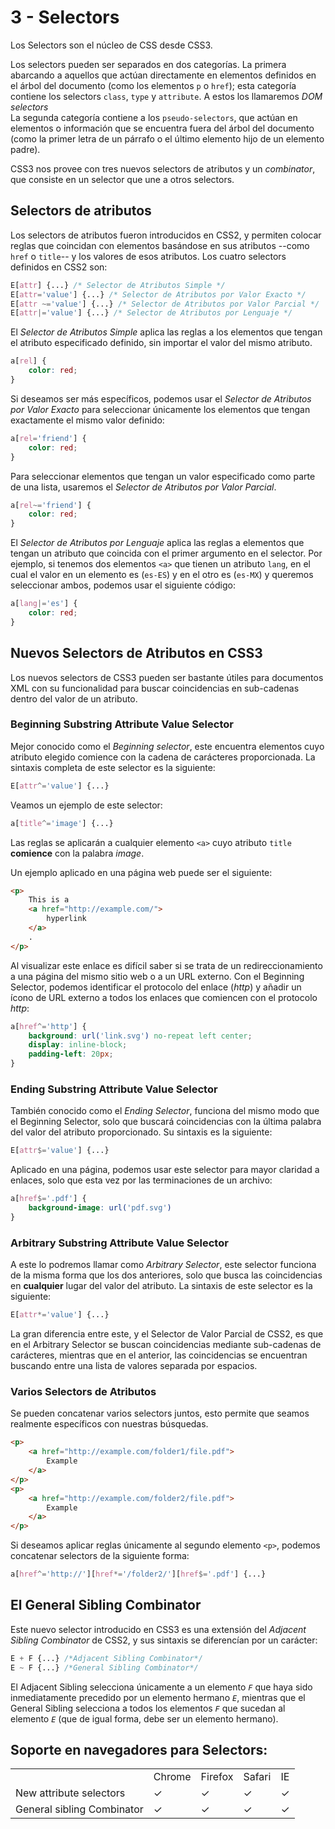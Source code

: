 # 3 - Selectors

Los Selectors son el núcleo de CSS desde CSS3.

Los selectors pueden ser separados en dos categorías. La primera abarcando a aquellos que actúan directamente en elementos definidos en el árbol del documento (como los elementos `p` o `href`); esta categoría contiene los selectors `class`, `type` y `attribute`. A estos los llamaremos _DOM selectors_
<br>
La segunda categoría contiene a los `pseudo-selectors`, que actúan en elementos o información que se encuentra fuera del árbol del documento (como la primer letra de un párrafo o el último elemento hijo de un elemento padre).

CSS3 nos provee con tres nuevos selectors de atributos y un _combinator_, que consiste en un selector que une a otros selectors.

## Selectors de atributos

Los selectors de atributos fueron introducidos en CSS2, y permiten colocar reglas que coincidan con elementos basándose en sus atributos --como `href` o `title`-- y los valores de esos atributos.
Los cuatro selectors definidos en CSS2 son:

```css
E[attr] {...} /* Selector de Atributos Simple */
E[attr='value'] {...} /* Selector de Atributos por Valor Exacto */
E[attr ~='value'] {...} /* Selector de Atributos por Valor Parcial */
E[attr|='value'] {...} /* Selector de Atributos por Lenguaje */
```

El _Selector de Atributos Simple_ aplica las reglas a los elementos que tengan el atributo especificado definido, sin importar el valor del mismo atributo.

```css
a[rel] {
	color: red;
}
```

Si deseamos ser más específicos, podemos usar el _Selector de Atributos por Valor Exacto_ para seleccionar únicamente los elementos que tengan exactamente el mismo valor definido:

```css
a[rel='friend'] {
	color: red;
}
```

Para seleccionar elementos que tengan un valor especificado como parte de una lista, usaremos el _Selector de Atributos por Valor Parcial_.

```css
a[rel~='friend'] { 
	color: red;
}
```

El _Selector de Atributos por Lenguaje_ aplica las reglas a elementos que tengan un atributo que coincida con el primer argumento en el selector. Por ejemplo, si tenemos dos elementos `<a>` que tienen un atributo `lang`, en el cual el valor en un elemento es (`es-ES`) y en el otro es (`es-MX`) y queremos seleccionar ambos, podemos usar el siguiente código:

```css
a[lang|='es'] {
	color: red;
}
```

## Nuevos Selectors de Atributos en CSS3

Los nuevos selectors de CSS3 pueden ser bastante útiles para documentos XML con su funcionalidad para buscar coincidencias en sub-cadenas dentro del valor de un atributo.

### Beginning Substring Attribute Value Selector

Mejor conocido como el _Beginning selector_, este encuentra elementos cuyo atributo elegido comience con la cadena de carácteres proporcionada. La sintaxis completa de este selector es la siguiente:

```css
E[attr^='value'] {...}
```

Veamos un ejemplo de este selector:

```css
a[title^='image'] {...}
```

Las reglas se aplicarán a cualquier elemento `<a>` cuyo atributo `title` **comience** con la palabra _image_.

Un ejemplo aplicado en una página web puede ser el siguiente:

```html
<p>
	This is a
	<a href="http://example.com/">
		hyperlink
	</a>
	.
</p>
```

Al visualizar este enlace es difícil saber si se trata de un redireccionamiento a una página del mismo sitio web o a un URL externo. Con el Beginning Selector, podemos identificar el protocolo del enlace (_http_) y añadir un ícono de URL externo a todos los enlaces que comiencen con el protocolo _http_:

```css
a[href^='http'] {
	background: url('link.svg') no-repeat left center;
	display: inline-block;
	padding-left: 20px;
}
```

### Ending Substring Attribute Value Selector

También conocido como el _Ending Selector_, funciona del mismo modo que el Beginning Selector, solo que buscará coincidencias con la última palabra del valor del atributo proporcionado. Su sintaxis es la siguiente:

```css
E[attr$='value'] {...}
```

Aplicado en una página, podemos usar este selector para mayor claridad a enlaces, solo que esta vez por las terminaciones de un archivo:

```css
a[href$='.pdf'] {
	background-image: url('pdf.svg') 
}
```

### Arbitrary Substring Attribute Value Selector

A este lo podremos llamar como _Arbitrary Selector_, este selector funciona de la misma forma que los dos anteriores, solo que busca las coincidencias en **cualquier** lugar del valor del atributo. La sintaxis de este selector es la siguiente:

```css
E[attr*='value'] {...}
```

La gran diferencia entre este, y el Selector de Valor Parcial de CSS2, es que en el Arbitrary Selector se buscan coincidencias mediante sub-cadenas de carácteres, mientras que en el anterior, las coincidencias se encuentran buscando entre una lista de valores separada por espacios.

### Varios Selectors de Atributos

Se pueden concatenar varios selectors juntos, esto permite que seamos realmente específicos con nuestras búsquedas.

```html
<p>
	<a href="http://example.com/folder1/file.pdf">
		Example
	</a>
</p>
<p>
	<a href="http://example.com/folder2/file.pdf">
		Example
	</a>
</p>
```

Si deseamos aplicar reglas únicamente al segundo elemento `<p>`, podemos concatenar selectors de la siguiente forma:

```css
a[href^='http://'][href*='/folder2/'][href$='.pdf'] {...}
```

## El General Sibling Combinator

Este nuevo selector introducido en CSS3 es una extensión del _Adjacent Sibling Combinator_ de CSS2, y sus sintaxis se diferencían por un carácter:

```css
E + F {...} /*Adjacent Sibling Combinator*/
E ~ F {...} /*General Sibling Combinator*/
```

El Adjacent Sibling selecciona únicamente a un elemento _`F`_ que haya sido inmediatamente precedido por un elemento hermano _`E`_, mientras que el General Sibling selecciona a todos los elementos _`F`_ que sucedan al elemento _`E`_ (que de igual forma, debe ser un elemento hermano).

## Soporte en navegadores para Selectors:

<table>
	<tr>
		<td>
		</td>
		<td>
			Chrome
		</td>
		<td>
			Firefox
		</td>
		<td>
			Safari
		</td>
		<td>
			IE
		</td>
	</tr>
		<tr>
		<td>
			New attribute selectors
		</td>
		<td>
			✓
		</td>
		<td>
			✓
		</td>
		<td>
			✓
		</td>
		<td>
			✓
		</td>
	</tr>
	</tr>
		<tr>
		<td>
			General sibling Combinator
		</td>
		<td>
			✓
		</td>
		<td>
			✓
		</td>
		<td>
			✓
		</td>
		<td>
			✓
		</td>
	</tr>
</table>